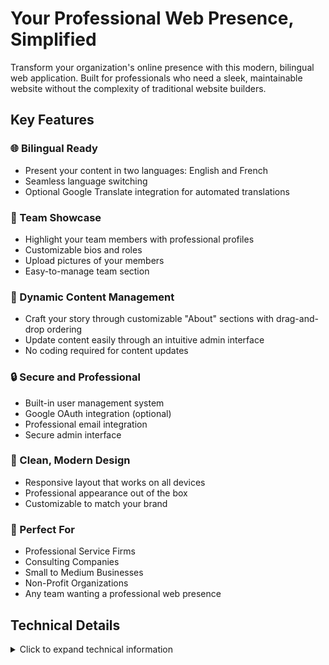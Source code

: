 # Your Professional Web Presence, Simplified

Transform your organization's online presence with this modern, bilingual web application. Built for professionals who need a sleek, maintainable website without the complexity of traditional website builders.

## Key Features

### 🌐 Bilingual Ready
- Present your content in two languages: English and French
- Seamless language switching
- Optional Google Translate integration for automated translations

### 👥 Team Showcase
- Highlight your team members with professional profiles
- Customizable bios and roles
- Upload pictures of your members
- Easy-to-manage team section

### 📝 Dynamic Content Management
- Craft your story through customizable "About" sections with drag-and-drop ordering
- Update content easily through an intuitive admin interface
- No coding required for content updates

### 🔒 Secure and Professional
- Built-in user management system
- Google OAuth integration (optional)
- Professional email integration
- Secure admin interface

### 🎨 Clean, Modern Design
- Responsive layout that works on all devices
- Professional appearance out of the box
- Customizable to match your brand

### 💼 Perfect For
- Professional Service Firms
- Consulting Companies
- Small to Medium Businesses
- Non-Profit Organizations
- Any team wanting a professional web presence

## Technical Details

<details>
<summary>Click to expand technical information</summary>

This is a full-stack web application built with:
- React frontend
- Node.js backend
- SQLite database
- Docker containerization
- Nginx reverse proxy

## Prerequisites

- A web server (Reverse Proxy)
- Docker and Docker Compose V2
- Git

## Project Structure

```
.
├── public/          # Static files served by Nginx
├── src/             # React frontend source code
├── server/          # Backend server
├── setup/           # Setup service for initial configuration
├── nginx.conf       # Nginx configuration
├── docker-compose.yml
└── Dockerfile
```

## Quick Start

1. Clone the repository:
```bash
git clone <repository-url>
cd drenlia-web
```

2. If you plan to use a custom domain, configure it now:
   - Configure your domain's DNS to point to your server's IP address
   - Set up a reverse proxy on your host system (e.g., Apache or Nginx) to forward requests to the Docker container:
     ```nginx
     # Example Nginx configuration
     server {
         listen 80;
         server_name your-domain.com;

         location / {
             proxy_pass http://localhost:3010;
             proxy_http_version 1.1;
             proxy_set_header Upgrade $http_upgrade;
             proxy_set_header Connection 'upgrade';
             proxy_set_header Host $host;
             proxy_cache_bypass $http_upgrade;
         }
     }
     ```
   - Update the `setup/vite.config.ts` file to allow your domain:
     ```typescript
     export default defineConfig({
       server: {
         allowedHosts: [
           'localhost',
           '127.0.0.1',
           'your-domain.com'
         ]
       }
     })
     ```

3. Start the application:
```bash
docker-compose up -d
```

The application will be available at:
- Frontend: http://localhost:3010 (or your custom domain)
- Backend API: http://localhost:3010/api (or your custom domain/api)
- Setup Service: http://localhost:3010/setup (or your custom domain/setup)

## Initial Setup

Once the application is running and accessible in your browser, follow these steps to complete the initial setup:

1. Navigate to the setup page:
   ```
   http://yourdomain.com/setup
   ```

2. Complete the following setup sections:

   ### 1- Frontend Environment
   - This section can be skipped as it contains default values that work well for most installations.

   ### 2- Backend Environment
   
   #### Server Configuration
   - Port 3011 should not be changed
   - Set the Frontend URL (e.g., `http://localhost:3010` for local development)
   - Add your domain to Allowed Origins:
     ```
     http://localhost:3010,http://yourdomain.com,https://yourdomain.com
     ```

   #### Email Configuration
   - Configure your SMTP settings:
     - SMTP Host
     - SMTP Port
     - SMTP Username
     - SMTP Password
     - From Email Address
     - Email To

   - Configure the Session Secret (a secure random string for session management)

   #### Google OAuth Configuration (Optional)
   - Enable Google login by setting:
     - Google Client ID
     - Google Client Secret
   - Instructions for obtaining these credentials:
     1. Go to the Google Cloud Console
     2. Create a new project or select an existing one
     3. Enable the Google+ API
     4. Create OAuth 2.0 credentials
     5. Add your domain to the authorized domains

   #### Google Cloud Translation API (Optional)
   - Add your Google Cloud Translation API key to enable automatic translations
   - If not configured, you'll need to manually input content in both languages

   ### 3- Admin User
   - Set up your administrator account:
     - First Name
     - Last Name
     - Email Address
     - Password (use a strong password)
   - This account will have full access to the admin interface

   ### 4- Site Settings
   - Configure basic site information:
     - Version can be left as is
     - Company Name
     - Contact Email (displayed in the website footer)

5. Complete Setup
   - Review all settings
   - Click "Save All Settings"

## Accessing the Admin Interface

After completing the setup, you can access the admin interface at:
```
http://yourdomain.com/admin
```

Use the admin credentials you created during setup to log in.

*IMPORTANT*: YOU NEED TO disable the setup page.  Click the button in the Dashboard to do so.

Once logged in, you'll have access to the following features:

### Dashboard
The dashboard provides an overview of your content and quick access to all administrative functions. You'll see:
- Total number of About Sections
- Total Team Members
- Number of Users
- Quick access links to all major sections
- Quick Tips for managing your website

### Content Management
- **About Sections**: Edit your About page content, including your story, mission, and values. You can add, edit, and reorder sections to create a compelling narrative about your organization.

- **Team Members**: Manage your team profiles by adding or editing:
  - Names and titles
  - Professional bios
  - Profile photos
  - Contact information
  - Display order on the team page

- **Users**: Control user access to the admin interface:
  - Create new user accounts
  - Modify existing user permissions
  - Manage admin access levels
  - Maintain security through user management

#### About User Management

After adding your team members, you can create non-administrative accounts for your members.  This will allow them to login and update their own profile and bio.  A regular user can only edit the profile that is matching the email used to login.

### Settings
Configure site-wide settings including:
- Visual assets (logo, background video used on the homepage)
- General website settings
- Site Content translations: all of the text found on all pages in English and French

### Security Notice
A security warning will be displayed on the Dashboard if the Setup Service is still running. For security reasons, make sure to disable the setup service when not in use by clicking the "Disable Setup Service" button in the top-right corner of the Dashboard.

## Services

### Frontend (Port 3010)
- React application
- Served by Nginx
- Handles user interface and client-side logic

### Backend (Port 3011)
- Node.js server
- Handles API requests
- Manages database operations

### Setup Service (Port 3012)
- Initial configuration interface
- Disabled after first-time setup
- Can be re-enabled by removing the `.setup-disabled` file

### Setup API (Port 3013)
- Backend API for the setup service
- Handles configuration storage and validation

## Development

### Local Development

1. Install dependencies:
```bash
npm install
cd server && npm install
cd ../setup && npm install
cd api && npm install
```

2. Start development servers:
```bash
npm run dev
```
This will start:
- Frontend on port 3010
- Backend on port 3011
- Setup service on port 3012
- Setup API on port 3013

### Building for Production

```bash
npm run build
```

The build output will be in the `build/` directory.

## Database

The application uses SQLite as its database. The database file is located at `server/database.sqlite` and is persisted through Docker volumes.

## Troubleshooting

1. If the setup service is not accessible:
   - Check if the `.setup-disabled` file exists
   - Remove it to re-enable the setup service
   - Restart the containers

2. If you encounter port conflicts:
   - Modify the port mappings in `docker-compose.yml`
   - Update the corresponding configurations in `nginx.conf`

3. For database issues:
   - Check the database file permissions
   - Ensure the Docker volume is properly mounted

4. If configuration changes don't take effect:
   - After modifying configuration files (like `vite.config.ts`, `package.json`, etc.), you need to restart the container:
     ```bash
     docker restart drenlia-web-app-1
     ```
   - If the changes still don't take effect, try rebuilding the container:
     ```bash
     docker-compose down
     docker-compose up -d --build
     ```
   - Make sure you're editing the correct configuration file (e.g., `setup/vite.config.ts` for the setup service)
   - Verify that the domain name is exactly as it appears in the error message
   - Check that there are no typos in the domain name
   - Ensure the configuration file is saved properly

## Contributing

1. Fork the repository
2. Create your feature branch
3. Commit your changes
4. Push to the branch
5. Create a new Pull Request

## License

This project is licensed under the GNU General Public License v3.0 (GPL-3.0) - see the [LICENSE](LICENSE) file for details.

This means you are free to:
- Use the software for any purpose
- Study how the software works
- Modify the software
- Distribute the software
- Share your modifications

Under the condition that you must:
- Include the original copyright notice
- Include the license text
- State significant changes made to the software
- Include the source code or provide a way to obtain it
- Use the same license for derivative works
</details>

